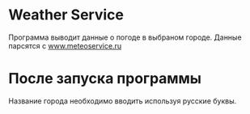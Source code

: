 # Weather Service

Программа выводит данные о погоде в выбраном городе. Данные парсятся с www.meteoservice.ru

# После запуска программы
Название города необходимо вводить используя русские буквы.
